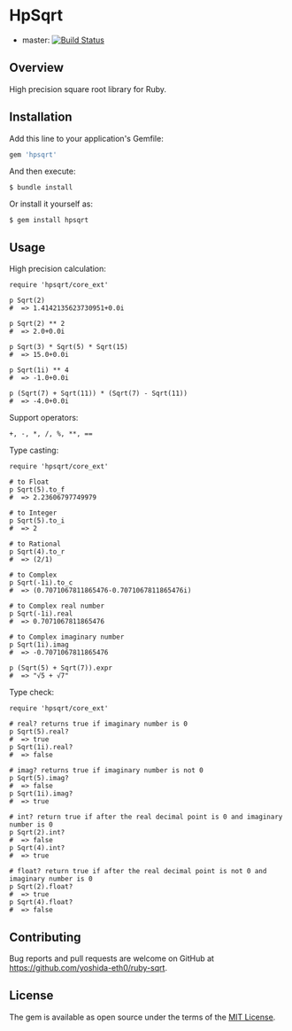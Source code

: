 # HpSqrt

- master: [![Build Status](https://travis-ci.org/yoshida-eth0/ruby-sqrt.svg?branch=master)](https://travis-ci.org/yoshida-eth0/ruby-sqrt)

## Overview

High precision square root library for Ruby.

## Installation

Add this line to your application's Gemfile:

```ruby
gem 'hpsqrt'
```

And then execute:

    $ bundle install

Or install it yourself as:

    $ gem install hpsqrt

## Usage

High precision calculation:

    require 'hpsqrt/core_ext'
    
    p Sqrt(2)
    #  => 1.4142135623730951+0.0i
    
    p Sqrt(2) ** 2
    #  => 2.0+0.0i
    
    p Sqrt(3) * Sqrt(5) * Sqrt(15)
    #  => 15.0+0.0i
    
    p Sqrt(1i) ** 4
    #  => -1.0+0.0i
    
    p (Sqrt(7) + Sqrt(11)) * (Sqrt(7) - Sqrt(11))
    #  => -4.0+0.0i

Support operators:

    +, -, *, /, %, **, ==

Type casting:

    require 'hpsqrt/core_ext'
    
    # to Float
    p Sqrt(5).to_f
    #  => 2.23606797749979
    
    # to Integer
    p Sqrt(5).to_i
    #  => 2
    
    # to Rational
    p Sqrt(4).to_r
    #  => (2/1)
    
    # to Complex
    p Sqrt(-1i).to_c
    #  => (0.7071067811865476-0.7071067811865476i) 
    
    # to Complex real number
    p Sqrt(-1i).real
    #  => 0.7071067811865476
    
    # to Complex imaginary number
    p Sqrt(1i).imag
    #  => -0.7071067811865476
    
    p (Sqrt(5) + Sqrt(7)).expr
    #  => "√5 + √7" 

Type check:

    require 'hpsqrt/core_ext'
    
    # real? returns true if imaginary number is 0
    p Sqrt(5).real?
    #  => true
    p Sqrt(1i).real?
    #  => false

    # imag? returns true if imaginary number is not 0
    p Sqrt(5).imag?
    #  => false
    p Sqrt(1i).imag?
    #  => true
    
    # int? return true if after the real decimal point is 0 and imaginary number is 0
    p Sqrt(2).int?
    #  => false
    p Sqrt(4).int?
    #  => true
    
    # float? return true if after the real decimal point is not 0 and imaginary number is 0
    p Sqrt(2).float?
    #  => true
    p Sqrt(4).float?
    #  => false

## Contributing

Bug reports and pull requests are welcome on GitHub at https://github.com/yoshida-eth0/ruby-sqrt.

## License

The gem is available as open source under the terms of the [MIT License](https://opensource.org/licenses/MIT).
